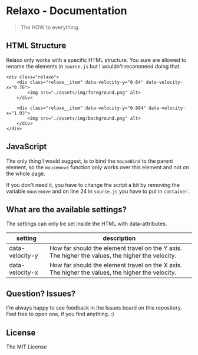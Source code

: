 # Relaxo - Documentation
> The HOW to everything.

## HTML Structure
Relaxo only works with a specific HTML structure. You sure are allowed to rename the elements in `source.js` but I wouldn't recommend doing that.

```
<div class="relaxo">
	<div class="relaxo__item" data-velocity-y="0.64" data-velocity-x="0.76">
		<img src="./assets/img/foreground.png" alt>
	</div>

	<div class="relaxo__item" data-velocity-y="0.884" data-velocity-x="1.03">
		<img src="./assets/img/background.png" alt>
	</div>
</div>
```

## JavaScript
The only thing I would suggest, is to bind the `mouseBind` to the parent element, so the `mousemove` function only works over this element and not on the whole page.

If you don't need it, you have to change the script a bit by removing the variable `mousemove` and on line 24 in `source.js` you have to put in `container`.

## What are the available settings?
The settings can only be set inside the HTML with data-attributes.

| setting | description |
| ------- | ----------- |
| data-velocity-y | How far should the element travel on the Y axis. The higher the values, the higher the velocity. |
| data-velocity-x | How far should the element travel on the X axis. The higher the values, the higher the velocity. |

## Question? Issues?
I'm always happy to see feedback in the Issues board on this repository. Feel free to open one, if you find anything. :)

## License
The MIT License
